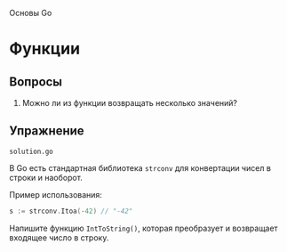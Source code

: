 Основы Go

# Функции

## Вопросы

1. Можно ли из функции возвращать несколько значений?

## Упражнение

`solution.go`

В Go есть стандартная библиотека `strconv` для конвертации чисел в строки и наоборот.

Пример использования:

```go
s := strconv.Itoa(-42) // "-42"
```

Напишите функцию `IntToString()`, которая преобразует и возвращает входящее число в строку.

